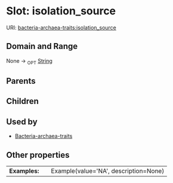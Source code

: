
# Slot: isolation_source




URI: [bacteria-archaea-traits:isolation_source](https://w3id.org/bacteria-archaea-traitsisolation_source)


## Domain and Range

None ->  <sub>OPT</sub> [String](types/String.md)

## Parents


## Children


## Used by

 * [Bacteria-archaea-traits](Bacteria-archaea-traits.md)

## Other properties

|  |  |  |
| --- | --- | --- |
| **Examples:** | | Example(value='NA', description=None) |

